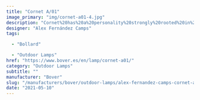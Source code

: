 ```yaml
---
title: "Cornet A/01"
image_primary: "img/cornet-a01-4.jpg"
description: "Cornet%20has%20a%20personality%20strongly%20rooted%20in%20nature%20and%20it%20brightens%20the%20space%20it%20is%20in.%0A%0AIt%20is%20a%20lamp%20made%20of%20polyurethane%2C%20which%20is%20a%20hard%20and%20resistant%20material%20that%20is%20perfect%20for%20public%20spaces.%20The%20Cornet%u2019s%20use%20is%20very%20versatile.%0A%0AIt%20is%20mainly%20used%20as%20a%20bollard%20lamp%20but%20can%20quickly%20connect%20with%20a%20wider%20reality%3A%20interior%20wall%20lamps%2C%20or%20the%20post%20version%20for%20intermediate%20spaces.%20In%20all%20of%20its%20designs%2C%20Cornet%20includes%20a%20dimmable%20LED%20source%20that%20distributes%20light%20through%20the%20lamp%u2019s%20undulating%20layers%2C%20creating%20an%20atmosphere%20that%20is%20natural%2C%20slightly%20broken%2C%20but%20never%20dominant.%0A%0ACornet%20is%20a%20highly%20technical%20project%2C%20yet%20full%20of%20life.%0A%0A%0A%0A"
designer: "Alex Fernández Camps"
tags: 

  - "Bollard"

  - "Outdoor Lamps"
href: "https://www.bover.es/en/lamp/cornet-a01/"
category: "Outdoor Lamps"
subtitle: ""
manufacturer: "Bover"
slug: "/manufacturers/bover/outdoor-lamps/alex-fernandez-camps-cornet-a-01"
date: "2021-05-10"
---
```


